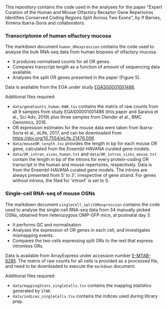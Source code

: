 ### 

This repository contains the code used in the analyses for the paper "Expert Curation of the Human and Mouse Olfactory Receptor Gene Repertoires Identifies Conserved Coding Regions Split Across Two Exons", by If Barnes, Ximena Ibarra-Soria and collaborators.

### Transcriptome of human olfactory mucosa

The markdown document `human_ORexpression` contains the code used to analyse the bulk RNA-seq data from human biopsies of olfactory mucosa. 

- It produces normalised counts for all OR genes.
- Compares transcript length as a function of amount of sequencing data available.
- Analyses the split OR genes presented in the paper (Figure 5).

Data is available from the EGA under study [EGAS00001001486](https://www.ebi.ac.uk/ega/studies/EGAS00001001486).

Additional files required:

- `data/geneCounts_human.RAW.tsv` contains the matrix of raw counts from all 9 samples from study EGAS00001001486 (this paper and Saraiva et al., Sci Adv, 2019) plus three samples from Olender et al., BMC Genomics, 2016.
- OR expression estimates for the mouse data were taken from Ibarra-Soria et al., eLife, 2017, and can be downloaded from https://doi.org/10.7554/eLife.21476.006.
- `data/mouseOR_length.tsv` provides the length in bp for each mouse OR gene, calculated from the Ensembl-HAVANA curated gene models.
- `data/OR_intron_sizes_human.txt` and `data/OR_intron_sizes_mouse.txt` contain the length in bp of the introns for every protein-coding OR transcript in the human and mouse repertoires, respectively. Data is from the Ensembl-HAVANA curated gene models. The introns are always presented from 5' to 3', irrespective of gene strand. For genes without introns, the filed for 'intron1' is set to 0.

### Single-cell RNA-seq of mouse OSNs

The markdown document `singleCell_splitORexpression` contains the code used to analyse the single-cell RNA-seq data from 34 manually picked OSNs, obtained from heterozygous OMP-GFP mice, at postnatal day 3.

- It performs QC and normalisation.
- Analyses the expression of OR genes in each cell, and investigates mismapping events.
- Compares the two cells expressing split ORs to the rest that express intronless ORs.

Data is available from ArrayExpress under accession number [E-MTAB-8285](https://www.ebi.ac.uk/arrayexpress/experiments/E-MTAB-8285). The matrix of raw counts for all cells is provided as a processed file, and need to be downloaded to execute the `markdown` document.

Additional files required:

- `data/mappingStats_singleCells.tsv` contains the mapping statistics generated by `STAR`.
- `data/indices_singleCells.tsv` contains the indices used during library prep.
